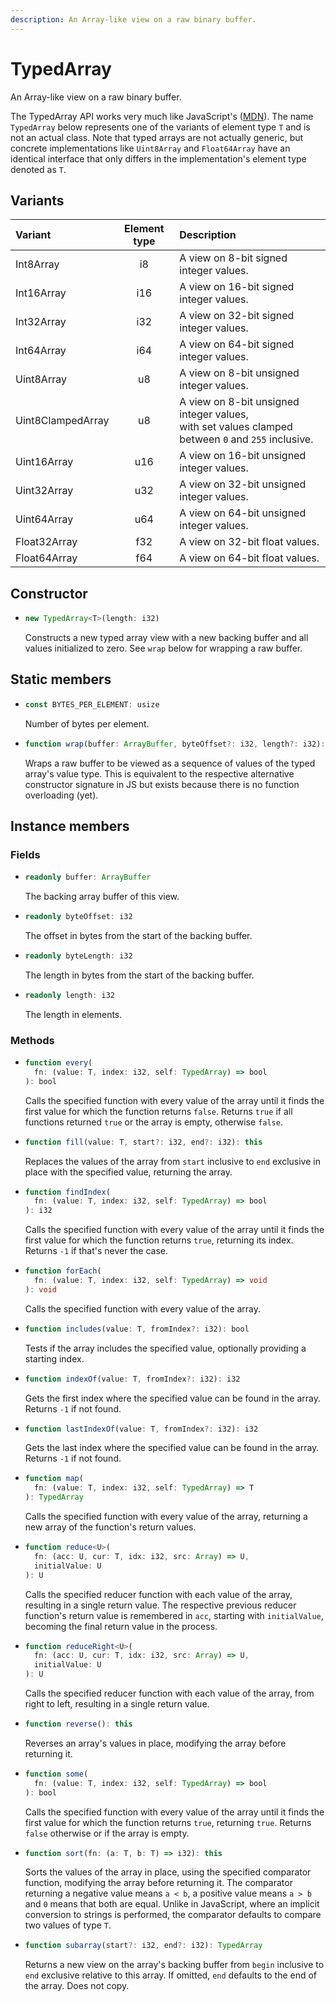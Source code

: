 ```yaml
---
description: An Array-like view on a raw binary buffer.
---
```


# TypedArray

An Array-like view on a raw binary buffer.

The TypedArray API works very much like JavaScript's \([MDN](https://developer.mozilla.org/en-US/docs/Web/JavaScript/Reference/Global_Objects/TypedArray)\). The name `TypedArray` below represents one of the variants of element type `T` and is not an actual class. Note that typed arrays are not actually generic, but concrete implementations like `Uint8Array` and `Float64Array` have an identical interface that only differs in the implementation's element type denoted as `T`.

## Variants

| Variant           | Element type | Description
| :---------------- | :----------: | :----------
| Int8Array         | i8           | A view on 8-bit signed integer values.
| Int16Array        | i16          | A view on 16-bit signed integer values.
| Int32Array        | i32          | A view on 32-bit signed integer values.
| Int64Array        | i64          | A view on 64-bit signed integer values.
| Uint8Array        | u8           | A view on 8-bit unsigned integer values.
| Uint8ClampedArray | u8           | A view on 8-bit unsigned integer values,<br />with set values clamped between `0` and `255` inclusive.
| Uint16Array       | u16          | A view on 16-bit unsigned integer values.
| Uint32Array       | u32          | A view on 32-bit unsigned integer values.
| Uint64Array       | u64          | A view on 64-bit unsigned integer values.
| Float32Array      | f32          | A view on 32-bit float values.
| Float64Array      | f64          | A view on 64-bit float values.

## Constructor

* ```ts
  new TypedArray<T>(length: i32)
  ```
  Constructs a new typed array view with a new backing buffer and all values initialized to zero. See `wrap` below for wrapping a raw buffer.

## Static members

* ```ts
  const BYTES_PER_ELEMENT: usize
  ```
  Number of bytes per element.

* ```ts
  function wrap(buffer: ArrayBuffer, byteOffset?: i32, length?: i32): TypedArray<T>
  ```
  Wraps a raw buffer to be viewed as a sequence of values of the typed array's value type. This is equivalent to the respective alternative constructor signature in JS but exists because there is no function overloading \(yet\).

## Instance members

### Fields

* ```ts
  readonly buffer: ArrayBuffer
  ```
  The backing array buffer of this view.

* ```ts
  readonly byteOffset: i32
  ```
  The offset in bytes from the start of the backing buffer.

* ```ts
  readonly byteLength: i32
  ```
  The length in bytes from the start of the backing buffer.

* ```ts
  readonly length: i32
  ```
  The length in elements.

### Methods

* ```ts
  function every(
    fn: (value: T, index: i32, self: TypedArray) => bool
  ): bool
  ```
  Calls the specified function with every value of the array until it finds the first value for which the function returns `false`. Returns `true` if all functions returned `true` or the array is empty, otherwise `false`.

* ```ts
  function fill(value: T, start?: i32, end?: i32): this
  ```
  Replaces the values of the array from `start` inclusive to `end` exclusive in place with the specified value, returning the array.

* ```ts
  function findIndex(
    fn: (value: T, index: i32, self: TypedArray) => bool
  ): i32
  ```
  Calls the specified function with every value of the array until it finds the first value for which the function returns `true`, returning its index. Returns `-1` if that's never the case.

* ```ts
  function forEach(
    fn: (value: T, index: i32, self: TypedArray) => void
  ): void
  ```
  Calls the specified function with every value of the array.

* ```ts
  function includes(value: T, fromIndex?: i32): bool
  ```
  Tests if the array includes the specified value, optionally providing a starting index.

* ```ts
  function indexOf(value: T, fromIndex?: i32): i32
  ```
  Gets the first index where the specified value can be found in the array. Returns `-1` if not found.

* ```ts
  function lastIndexOf(value: T, fromIndex?: i32): i32
  ```
  Gets the last index where the specified value can be found in the array. Returns `-1` if not found.

* ```ts
  function map(
    fn: (value: T, index: i32, self: TypedArray) => T
  ): TypedArray
  ```
  Calls the specified function with every value of the array, returning a new array of the function's return values.

* ```ts
  function reduce<U>(
    fn: (acc: U, cur: T, idx: i32, src: Array) => U,
    initialValue: U
  ): U
  ```
  Calls the specified reducer function with each value of the array, resulting in a single return value. The respective previous reducer function's return value is remembered in `acc`, starting with `initialValue`, becoming the final return value in the process.

* ```ts
  function reduceRight<U>(
    fn: (acc: U, cur: T, idx: i32, src: Array) => U,
    initialValue: U
  ): U
  ```
  Calls the specified reducer function with each value of the array, from right to left, resulting in a single return value.

* ```ts
  function reverse(): this
  ```
  Reverses an array's values in place, modifying the array before returning it.

* ```ts
  function some(
    fn: (value: T, index: i32, self: TypedArray) => bool
  ): bool
  ```
  Calls the specified function with every value of the array until it finds the first value for which the function returns `true`, returning `true`. Returns `false` otherwise or if the array is empty.

* ```ts
  function sort(fn: (a: T, b: T) => i32): this
  ```
  Sorts the values of the array in place, using the specified comparator function, modifying the array before returning it. The comparator returning a negative value means `a < b`, a positive value means `a > b` and `0` means that both are equal. Unlike in JavaScript, where an implicit conversion to strings is performed, the comparator defaults to compare two values of type `T`.

* ```ts
  function subarray(start?: i32, end?: i32): TypedArray
  ```
  Returns a new view on the array's backing buffer from `begin` inclusive to `end` exclusive relative to this array. If omitted, `end` defaults to the end of the array. Does not copy.
